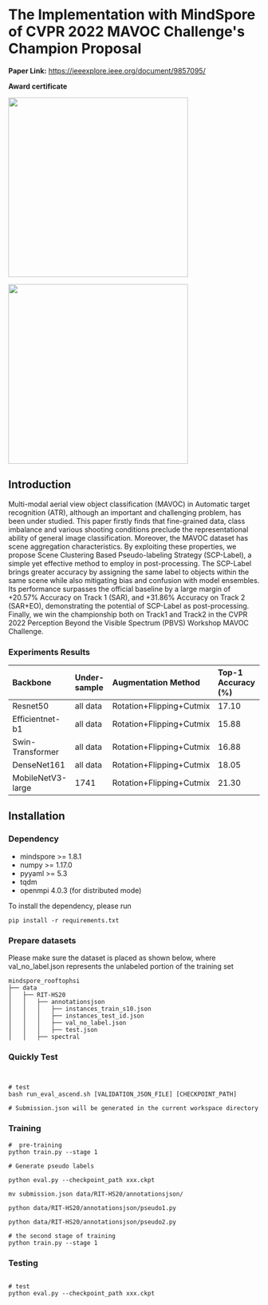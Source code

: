 # The Implementation with MindSpore of CVPR 2022 MAVOC Challenge's Champion Proposal

**Paper Link:**   https://ieeexplore.ieee.org/document/9857095/

**Award certificate**

<p align="left">
  <img src="./tutorials/MAVOC_Track 1_Champion.png" width=360 />
</p>

<p align="left">
  <img src="./tutorials/MAVOC_Track 2_Champion.png" width=360 />
</p>

## Introduction
Multi-modal aerial view object classification (MAVOC) in Automatic target recognition (ATR), although an important and challenging problem, has been under studied. This paper firstly finds that fine-grained data, class imbalance and various shooting conditions preclude the representational ability of general image classification. Moreover, the MAVOC dataset has scene aggregation characteristics. By exploiting these properties, we propose Scene Clustering Based Pseudo-labeling Strategy (SCP-Label), a simple yet effective method to employ in post-processing. The SCP-Label brings greater accuracy by assigning the same label to objects within the same scene while also mitigating bias and confusion with model ensembles. Its performance surpasses the official baseline by a large margin of +20.57% Accuracy on Track 1 (SAR), and +31.86% Accuracy on Track 2 (SAR+EO), demonstrating the potential of SCP-Label as post-processing. Finally, we win the championship both on Track1 and Track2 in the CVPR 2022 Perception Beyond the Visible Spectrum (PBVS) Workshop MAVOC Challenge.
	
### Experiments Results

| Backbone            | Under-sample| Augmentation Method       | Top-1 Accuracy (%) |
|:--------------------|:------------|:------------              |:------------       |
| Resnet50            | all data    | Rotation+Flipping+Cutmix  | 17.10              |
| Efficientnet-b1     | all data    | Rotation+Flipping+Cutmix  | 15.88              |
| Swin-Transformer    | all data    | Rotation+Flipping+Cutmix  | 16.88              |
| DenseNet161         | all data    | Rotation+Flipping+Cutmix  | 18.05              |
| MobileNetV3-large   | 1741        | Rotation+Flipping+Cutmix  | 21.30              |

## Installation

### Dependency

- mindspore >= 1.8.1
- numpy >= 1.17.0
- pyyaml >= 5.3
- tqdm
- openmpi 4.0.3 (for distributed mode) 

To install the dependency, please run
```shell
pip install -r requirements.txt
```

### Prepare datasets


Please make sure the dataset is placed as shown below, where val_no_label.json represents the unlabeled portion of the training set

```text
mindspore_rooftophsi
├── data
│   ├── RIT-HS20
│   │   ├── annotationsjson
│   │   │   ├── instances_train_s10.json
│   │   │   ├── instances_test_id.json
│   │   │   ├── val_no_label.json
│   │   │   ├── test.json
│   │   ├── spectral
```

### Quickly Test
```shell


# test
bash run_eval_ascend.sh [VALIDATION_JSON_FILE] [CHECKPOINT_PATH]

# Submission.json will be generated in the current workspace directory

```

### Training


```shell
#  pre-training
python train.py --stage 1 

# Generate pseudo labels

python eval.py --checkpoint_path xxx.ckpt

mv submission.json data/RIT-HS20/annotationsjson/

python data/RIT-HS20/annotationsjson/pseudo1.py

python data/RIT-HS20/annotationsjson/pseudo2.py

# the second stage of training
python train.py --stage 1 

```

### Testing


```shell

# test
python eval.py --checkpoint_path xxx.ckpt

```

